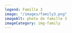 ```yaml
---
legend: Famille 3
image: "/images/family3.png"
imageAlt: photo de famille 3
imageCategory: img-family
---
```


